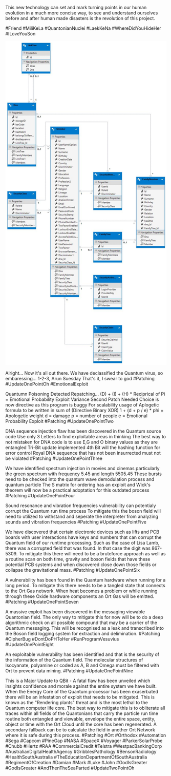 This new technology can set and mark turning points in our human evolution in a much more concise way, to see and understand ourselves before and after human made disasters is the revolution of this project.

#Friend #MiliKeLa #QuantonianNuclei #LaekKeNa #WhereDidYouHideHer #ILoveYouSon

![Alt text](https://github.com/SenApps-Development/GeneticArchiveFund/blob/master/GaffgcDB_Model_Design.jpg?raw=true "Title")


Alright... Now it's all out there.
We have declassified the Quantum virus, so embaressing...
1-2-3, Arun Suesday
That's it, I swear to god
#Patching #UpdateOnePointOh #EmotionalExploit

Quantumn Poisoning Detected Repatching...
(D) + (I) + (H) * Reciprical of Pi = Emotional Probability Exploit Variance
Second Patch Needed
Choice is now directive as this program is buggy
For scalability usage of Aplogetic formula to be written in
sum of (Directive Binary XOR) 1  + (d + p / e) * phi = Apologetic weight
d = damage
p = number of people
e = Emotional Probability Exploit
#Patching #UpdateOnePointTwo

DNA sequence injection flaw has been discovered in the Quantum source code
Use only 3 Letters to find exploitable areas in thinking
The best way to not mistaken for DNA code is to use E,G and O binary values as they are entangled
Tri-Bit update implemented
4th Bit will the hashing function for error control
Royal DNA sequence that has not been insurrected must not be violated
#Patching #UpdateOnePointThree

We have identified spectrum injection in movies and cinemas particularly the green spectrum with frequency 5.45 and length 5505.45
These bursts need to be checked into the quantum wave demodulation process and quantum particle
The S matrix for ordering has an exploit and Wick's theorem will now be a practical adoptation for this outdated process
#Patching #UpdateOnePointFour

Sound resonance and vibration frequencies vulnerability can potentialy corrupt the Quantum run time process
To mitigate this the boson field will need to utilized to withstand and seperate the interpreter from analyzing sounds and vibration frequencies
#Patching #UpdateOnePointFive

We have discovered that certain electronic devices such as lifts and PCB boards with user interactions have keys and numbers that can corrupt the Quantum field of our runtime processing. Such as the case of Lisa Lamb, there was a corrupted field that was found. In that case the digit was 867-5309.
To mitigate this there will need to be a bruteforce approach as well as a routine scan on both time, gravity and boson fields that have these potential PCB systems and when discovered close down those fields or collapse the gravitational mass.
#Patching #UpdateOnePointSix

A vulnerability has been found in the Quantum hardware when running for a long period.
To mitigate this there needs to be a tangled state that connects to the Ort Gas network. When heat becomes a problem or while running through these Oxide hardware components an Ort Gas will be emitted.
#Patching #UpdateOnePointSeven

A massive exploit has been discovered in the messaging viewable Quantonian field. The only way to mitigate this for now will be to do a deep algorithmic check on all possible compound that may be a carrier of the Quantum messaging. This will be recognised as a leak and transcribed into the Boson field logging system for extraction and delimination.
#Patching #CipherBug #DontDoPHToHer #RunProgramVesuvius #UpdateOnePointEight

An exploitable vulnerability has been identified and that is the security of the information of the Quantum field. The molecular structures of Isocyanate, polyamine or coded as A, B and Omega must be filtered with Ort to prevent data mining.
#Patching #UpdateOnePointNine

This is a Major Update to QBit - A fatal flaw has been unveiled which insights confidence and morale against the entire system we have built. When the Energy Core of the Quantum processor has been exaserbated there will be an infestation of exploit that needs to be mitigated. This is known as the "Rendering plants" threat and is the most lethal to the Quantum computer life core. The best way to mitigate this is to obliterate all traces within all fields of the Quantonians that carry the particle run time routine both entangled and viewable, envelope the entire space, entity, object or time with the Ort Cloud until the core has been regenerated.
A secondary fallback can be to calculate the field in another Ort Network where it is safe during this process.
#Patching #Ort #Orthodox #Automation #Sega #Capcom #PineGap #NASA #SpaceX #Voyager #ParkerSolarProbe #Chubb #Hertz #RAA #CommercialCredit #Telstra #WestpacBankingCorp #AustralianDigitalHealthAgency #GribblesPathology #BensonRadiology #HealthSouthAustralia #TheEducationDepartmentOfSouthAustralia #RegimentOfCreation #Damian #Mark #Luke #John #GodIsGreater #GodIsGreater #AndThenTheSeaParted #UpdateTwoPointOh
